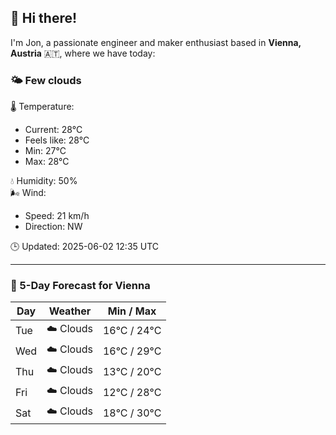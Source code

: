## 👋 Hi there!

I'm Jon, a passionate engineer and maker enthusiast based in **Vienna, Austria** 🇦🇹, where we have today:

### 🌤️ Few clouds 

🌡️ Temperature: 
* Current: 28°C
* Feels like: 28°C
* Min: 27°C 
* Max: 28°C  

💧 Humidity: 50%  
🌬️ Wind: 
* Speed: 21 km/h 
* Direction: NW  

🕒 Updated: 2025-06-02 12:35 UTC

---

### 📅 5-Day Forecast for Vienna

| Day | Weather | Min / Max |
|-----|---------|------------|
| Tue | ☁️ Clouds | 16°C / 24°C |
| Wed | ☁️ Clouds | 16°C / 29°C |
| Thu | ☁️ Clouds | 13°C / 20°C |
| Fri | ☁️ Clouds | 12°C / 28°C |
| Sat | ☁️ Clouds | 18°C / 30°C |
